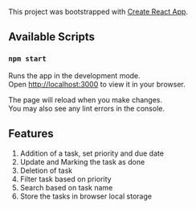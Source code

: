 This project was bootstrapped with [Create React App](https://github.com/facebook/create-react-app).

## Available Scripts

### `npm start`

Runs the app in the development mode.\
Open [http://localhost:3000](http://localhost:3000) to view it in your browser.

The page will reload when you make changes.\
You may also see any lint errors in the console.

## Features

1. Addition of a task, set priority and due date
2. Update and Marking the task as done
3. Deletion of task
4. Filter task based on priority
5. Search based on task name
6. Store the tasks in browser local storage
